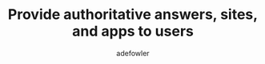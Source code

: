 ---
title: "Provide authoritative answers, sites, and apps to users"
ms.author: anfowler
author: adefowler
manager: mnirkhe
ms.date: 03/21/2019
ms.audience: Admin
ms.topic: article
ms.service: mssearch
localization_priority: Normal
search.appverid:
- BFB160
- MET150
- MOE150
description: "Setting up bookmarks, sites, and apps."
--- 